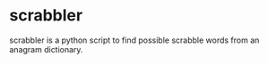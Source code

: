 scrabbler
=========

scrabbler is a python script to find possible scrabble words from an anagram dictionary.
